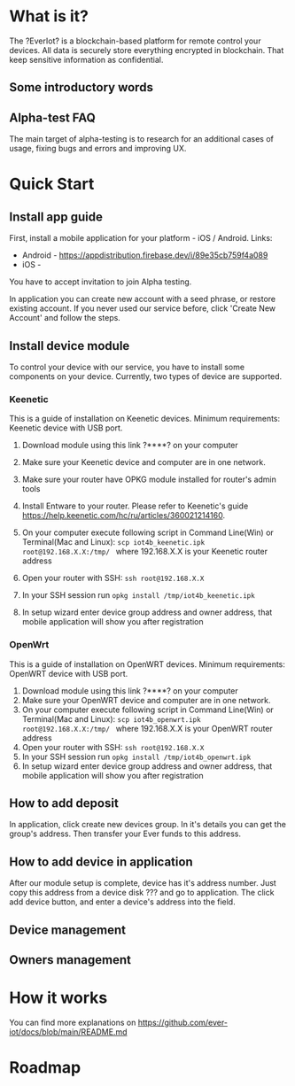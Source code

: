# What is it?
The ?EverIot? is a blockchain-based platform for remote control your devices. All data is securely store everything encrypted in blockchain. That keep sensitive information as confidential.
## Some introductory words

## Alpha-test FAQ
The main target of alpha-testing is to research for an additional cases of usage, fixing bugs and errors and improving UX.
# Quick Start
## Install app guide
First, install a mobile application for your platform - iOS / Android. Links:
* Android - https://appdistribution.firebase.dev/i/89e35cb759f4a089
* iOS - 

You have to accept invitation to join Alpha testing.

In application you can create new account with a seed phrase, or restore existing account. If you never used our service before, click 'Create New Account' and follow the steps. 

## Install device module
To control your device with our service, you have to install some components on your device. Currently, two types of device are supported.
### Keenetic
This is a guide of installation on Keenetic devices. 
Minimum requirements: Keenetic device with USB port.

1. Download module using this link ?****? on your computer
2. Make sure your Keenetic device and computer are in one network.
4. Make sure your router have OPKG module installed for router's admin tools
5. Install Entware to your router. Please refer to Keenetic's guide https://help.keenetic.com/hc/ru/articles/360021214160.

6. On your computer execute following script in Command Line(Win) or Terminal(Mac and Linux): ```scp iot4b_keenetic.ipk root@192.168.X.X:/tmp/ ```
where 192.168.X.X is your Keenetic router address
7. Open your router with SSH:
```ssh root@192.168.X.X```
8. In your SSH session run 
```opkg install /tmp/iot4b_keenetic.ipk```
9. In setup wizard enter device group address and owner address, that mobile application will show you after registration

### OpenWrt
This is a guide of installation on OpenWRT devices. 
Minimum requirements: OpenWRT device with USB port.

1. Download module using this link ?****? on your computer
2. Make sure your OpenWRT device and computer are in one network.
3. On your computer execute following script in Command Line(Win) or Terminal(Mac and Linux): ```scp iot4b_openwrt.ipk root@192.168.X.X:/tmp/ ```
where 192.168.X.X is your OpenWRT router address
4. Open your router with SSH:
```ssh root@192.168.X.X```
5. In your SSH session run 
```opkg install /tmp/iot4b_openwrt.ipk```
6. In setup wizard enter device group address and owner address, that mobile application will show you after registration


## How to add deposit
In application, click create new devices group. In it's details you can get the group's address. Then transfer your Ever funds to this address.
## How to add device in application
After our module setup is complete, device has it's address number. Just copy this address from a device disk ??? and go to application. The click add device button, and enter a device's address into the field.  

## Device management
## Owners management

# How it works
You can find more explanations on https://github.com/ever-iot/docs/blob/main/README.md
# Roadmap
